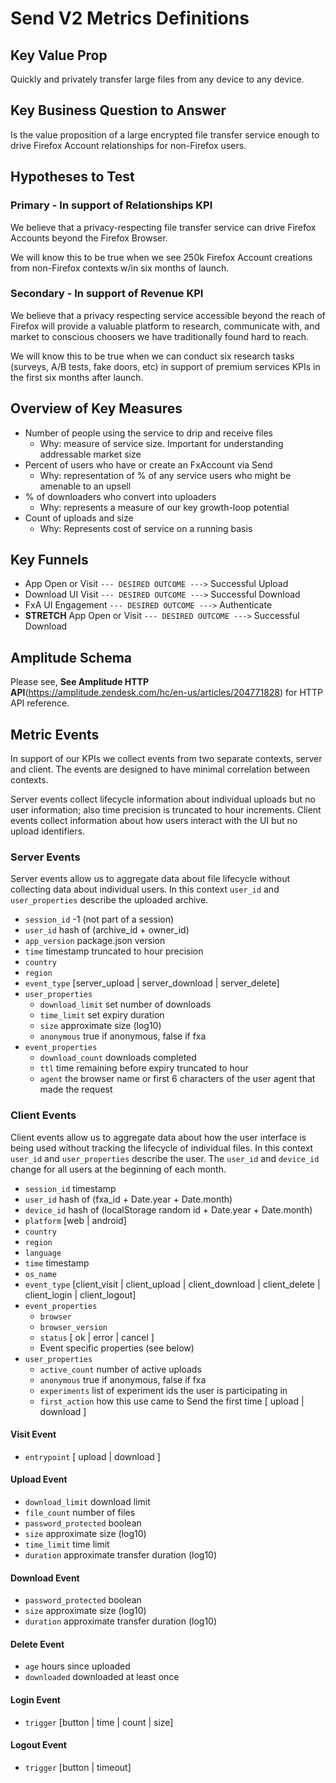 # Send V2 Metrics Definitions

## Key Value Prop

Quickly and privately transfer large files from any device to any device.

## Key Business Question to Answer

Is the value proposition of a large encrypted file transfer service enough to drive Firefox Account relationships for non-Firefox users.

## Hypotheses to Test

### Primary - In support of Relationships KPI

We believe that a privacy-respecting file transfer service can drive Firefox Accounts beyond the Firefox Browser.

We will know this to be true when we see 250k Firefox Account creations from non-Firefox contexts w/in six months of launch.

### Secondary - In support of Revenue KPI

We believe that a privacy respecting service accessible beyond the reach of Firefox will provide a valuable platform to research, communicate with, and market to conscious choosers we have traditionally found hard to reach.

We will know this to be true when we can conduct six research tasks (surveys, A/B tests, fake doors, etc) in support of premium services KPIs in the first six months after launch.

## Overview of Key Measures

* Number of people using the service to drip and receive files
  * Why: measure of service size. Important for understanding addressable market size
* Percent of users who have or create an FxAccount via Send
  * Why: representation of % of any service users who might be amenable to an upsell
* % of downloaders who convert into uploaders
  * Why: represents a measure of our key growth-loop potential
* Count of uploads and size
  * Why: Represents cost of service on a running basis

## Key Funnels
* App Open or Visit `--- DESIRED OUTCOME --->` Successful Upload
* Download UI Visit `--- DESIRED OUTCOME --->` Successful Download
* FxA UI Engagement `--- DESIRED OUTCOME --->` Authenticate
* **STRETCH** App Open or Visit `--- DESIRED OUTCOME --->` Successful Download

## Amplitude Schema

Please see, **See Amplitude HTTP API**(https://amplitude.zendesk.com/hc/en-us/articles/204771828) for HTTP API reference.

## Metric Events

In support of our KPIs we collect events from two separate contexts, server and client. The events are designed to have minimal correlation between contexts.

Server events collect lifecycle information about individual uploads but no user information; also time precision is truncated to hour increments. Client events collect information about how users interact with the UI but no upload identifiers.

### Server Events

Server events allow us to aggregate data about file lifecycle without collecting data about individual users. In this context `user_id` and `user_properties` describe the uploaded archive.

* `session_id` -1 (not part of a session)
* `user_id` hash of (archive_id + owner_id)
* `app_version` package.json version
* `time` timestamp truncated to hour precision
* `country`
* `region`
* `event_type` [server_upload | server_download | server_delete]
* `user_properties`
  * `download_limit` set number of downloads
  * `time_limit` set expiry duration
  * `size` approximate size (log10)
  * `anonymous` true if anonymous, false if fxa
* `event_properties`
  * `download_count` downloads completed
  * `ttl` time remaining before expiry truncated to hour
  * `agent` the browser name or first 6 characters of the user agent that made the request

### Client Events

Client events allow us to aggregate data about how the user interface is being used without tracking the lifecycle of individual files. In this context `user_id` and `user_properties` describe the user. The `user_id` and `device_id` change for all users at the beginning of each month.

* `session_id` timestamp
* `user_id` hash of (fxa_id + Date.year + Date.month)
* `device_id` hash of (localStorage random id + Date.year + Date.month)
* `platform` [web | android]
* `country`
* `region`
* `language`
* `time` timestamp
* `os_name`
* `event_type` [client_visit | client_upload | client_download | client_delete | client_login | client_logout]
* `event_properties`
  * `browser`
  * `browser_version`
  * `status` [ ok | error | cancel ]
  * Event specific properties (see below)
* `user_properties`
  * `active_count` number of active uploads
  * `anonymous` true if anonymous, false if fxa
  * `experiments` list of experiment ids the user is participating in
  * `first_action` how this use came to Send the first time [ upload | download ]

#### Visit Event

  * `entrypoint` [ upload | download ]

#### Upload Event

  * `download_limit` download limit
  * `file_count` number of files
  * `password_protected` boolean
  * `size` approximate size (log10)
  * `time_limit` time limit
  * `duration` approximate transfer duration (log10)

#### Download Event

  * `password_protected` boolean
  * `size` approximate size (log10)
  * `duration` approximate transfer duration (log10)

#### Delete Event

  * `age` hours since uploaded
  * `downloaded` downloaded at least once

#### Login Event

  * `trigger` [button | time | count | size]

#### Logout Event

  * `trigger` [button | timeout]
